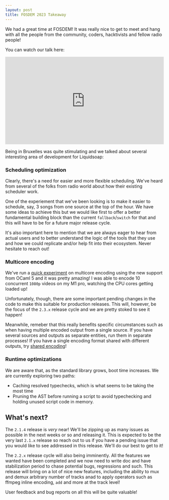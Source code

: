 ```yaml
---
layout: post
title: FOSDEM 2023 Takeaway
---
```


We had a great time at FOSDEM! It was really nice to get to meet and hang with all the people from the community, coders, hacktivists and fellow
radio people!

You can watch our talk here:

<div style="padding:55% 0 0 0;position:relative;"><iframe src="https://player.vimeo.com/video/797189056?h=3f4a1abee7&amp;badge=0&amp;autopause=0&amp;player_id=0&amp;app_id=58479" frameborder="0" allow="autoplay; fullscreen; picture-in-picture" allowfullscreen style="position:absolute;top:0;left:0;width:100%;height:100%;" title="om_liquidsoap.mp4"></iframe></div><script src="https://player.vimeo.com/api/player.js"></script>

Being in Bruxelles was quite stimulating and we talked about several interesting area of development for Liquidsoap:

### Scheduling optimization

Clearly, there's a need for easier and more flexible scheduling. We've heard from several of the folks from radio world about how their existing scheduler work.

One of the experiement that we've been looking is to make it easier to schedule, say, 3 songs from one source at the top of the hour. We have some ideas to
achieve this but we would like first to offer a better fundamental building block than the current `fallback`/`switch` for that and this will have to be for
a future major release cycle.

It's also important here to mention that we are always eager to hear from actual users and to better understand the logic of the tools that they use
and how we could replicate and/or help fit into their ecosystem. Never hesitate to reach out!

### Multicore encoding

We've run a [quick experiment](https://github.com/savonet/liquidsoap/pull/2879) on multicore encoding using the new support from OCaml 5 and it was pretty amazing! I was able to encode 10 concurrent `1080p` videos
on my M1 pro, watching the CPU cores getting loaded up!

Unfortunately, though, there are some important pending changes in the code to make this suitable for production releases. This will, however, be the focus of 
the `2.3.x` release cycle and we are pretty stoked to see it happen!

Meanwhile, remeber that this really benefits specific circumstances such as when having multiple encoded output from a single source. If you have several sources and outputs as separate entities, run them in separate processes! If you have a single encoding format shared with different outputs, try [shared encoding](https://www.liquidsoap.info/doc-2.1.3/cookbook.html#shared-encoding)!

### Runtime optimizations

We are aware that, as the standard library grows, boot time increases. We are currently exploring two paths:
* Caching resolved typechecks, which is what seems to be taking the most time
* Pruning the AST before running a script to avoid typechecking and holding unused script code in memory.

## What's next?

The `2.1.4` release is _very_ near! We'll be zipping up as many issues as possible in the next weeks or so and releasing it. This is expected to be the
very last `2.1.x` release so reach out to us if you have a pending issue that you would like to see addressed in this release. We'll do our best to get 
to it!

The `2.2.x` release cycle will also being imminently. All the features we wanted have been completed and we now need to write doc and have stabilization
period to chase potential bugs, regressions and such. This release will bring on a lot of nice new features, including the ability to mux and demux arbitrary
number of tracks anad to apply operators such as ffmpeg inline encoding, `add` and more at the track level!

User feedback and bug reports on all this will be quite valuable!
